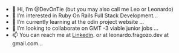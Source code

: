 - 👋 Hi, I’m @DevOnTie (but you may also call me Leo or Leonardo)
- 👀 I’m interested in Ruby On Rails Full Stack Development...
- 🌱 I’m currently learning at the odin project website ...
- 💞️ I’m looking to collaborate on GMT -3 viable junior jobs ...
- 📫 You can reach me at [Linkedin](https://www.linkedin.com/in/leonardo-fragozo/).  or at leonardo.fragozo.dev at gmail.com...

<!---
DevOnTie/DevOnTie is a ✨ special ✨ repository because its `README.md` (this file) appears on your GitHub profile.
You can click the Preview link to take a look at your changes.
--->
